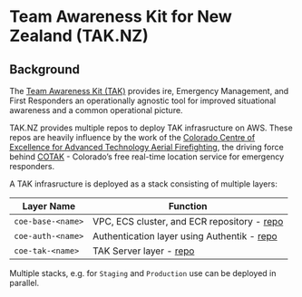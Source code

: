 # Team Awareness Kit for New Zealand (TAK.NZ)

## Background

The [Team Awareness Kit (TAK)](https://tak.gov/solutions/emergency) provides ire, Emergency Management, and First Responders an operationally agnostic tool for improved situational awareness and a common operational picture. 

TAK.NZ provides multiple repos to deploy TAK infrasructure on AWS. These repos are heavily influence by the work of the [Colorado Centre of Excellence for Advanced Technology Aerial Firefighting](https://github.com/dfpc-coe), the driving force behind [COTAK](https://cotak.gov/) - Colorado’s free real-time location service for emergency responders. 


A TAK infrasructure is deployed as a stack consisting of multiple layers: 

| Layer Name            | Function |
| --------------------- | ----- |
| `coe-base-<name>`     | VPC, ECS cluster, and ECR repository - [repo](https://github.com/TAK-NZ/base-infra)      |
| `coe-auth-<name>`     | Authentication layer using Authentik - [repo](https://github.com/TAK-NZ/auth-infra)      |
| `coe-tak-<name>`      | TAK Server layer - [repo](https://github.com/TAK-NZ/tak-infra)      |

Multiple stacks, e.g. for `Staging` and `Production` use can be deployed in parallel. 
